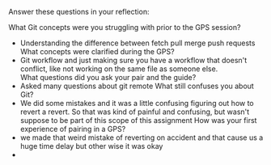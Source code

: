 Answer these questions in your reflection:

What Git concepts were you struggling with prior to the GPS session?
- Understanding the difference between fetch pull merge push requests
What concepts were clarified during the GPS?
- Git workflow and just making sure you have a workflow that doesn't conflict, like not working on the same file as someone else.  
What questions did you ask your pair and the guide?
- Asked many questions about git remote
What still confuses you about Git?
- We did some mistakes and it was a little confusing figuring out how to revert a revert.  So that was kind of painful and confusing, but wasn't suppose to be part of this scope of this assignment
How was your first experience of pairing in a GPS?
- we made that weird mistake of reverting on accident and that cause us a huge time delay but other wise it was okay
- 
